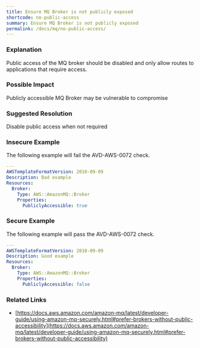 ```yaml
---
title: Ensure MQ Broker is not publicly exposed
shortcode: no-public-access
summary: Ensure MQ Broker is not publicly exposed 
permalink: /docs/mq/no-public-access/
---
```


### Explanation

Public access of the MQ broker should be disabled and only allow routes to applications that require access.

### Possible Impact
Publicly accessible MQ Broker may be vulnerable to compromise

### Suggested Resolution
Disable public access when not required


### Insecure Example

The following example will fail the AVD-AWS-0072 check.

```yaml
---
AWSTemplateFormatVersion: 2010-09-09
Description: Bad example
Resources:
  Broker:
    Type: AWS::AmazonMQ::Broker
    Properties:
      PubliclyAccessible: true


```



### Secure Example

The following example will pass the AVD-AWS-0072 check.

```yaml
---
AWSTemplateFormatVersion: 2010-09-09
Description: Good example
Resources:
  Broker:
    Type: AWS::AmazonMQ::Broker
    Properties:
      PubliclyAccessible: false


```




### Related Links


- [https://docs.aws.amazon.com/amazon-mq/latest/developer-guide/using-amazon-mq-securely.html#prefer-brokers-without-public-accessibility](https://docs.aws.amazon.com/amazon-mq/latest/developer-guide/using-amazon-mq-securely.html#prefer-brokers-without-public-accessibility)


